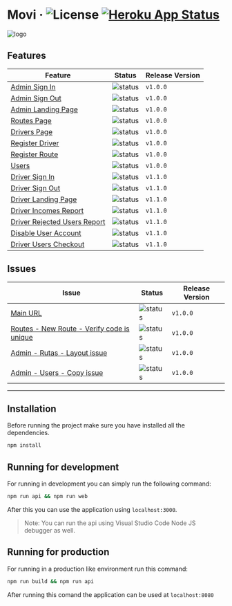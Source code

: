 # Movi &middot; ![License](https://img.shields.io/badge/license-MIT-blue.svg) [![Heroku App Status](http://heroku-shields.herokuapp.com/movi-ulacit)](https://movi-ulacit.herokuapp.com)

![logo](https://i.ibb.co/2kZ13Gz/movi-logo.png)

## Features

| Feature | Status | Release Version
| ----------| ------ | ------
[Admin Sign In](https://trello.com/c/fOXj6pm3/4-admin-sign-in)| ![status](https://img.shields.io/static/v1?label=status&message=Done&color=green) |`v1.0.0`
[Admin Sign Out](https://trello.com/c/ggEzfow3/22-admin-sign-out)| ![status](https://img.shields.io/static/v1?label=status&message=Done&color=green) |`v1.0.0`
[Admin Landing Page](https://trello.com/c/VO4kWHII/6-admin-landing-page)| ![status](https://img.shields.io/static/v1?label=status&message=Done&color=green) |`v1.0.0`
[Routes Page](https://trello.com/c/00RSnXEQ/10-routes-page)| ![status](https://img.shields.io/static/v1?label=status&message=Done&color=green) |`v1.0.0`
[Drivers Page](https://trello.com/c/NJ2E0Zda/5-drivers-page)| ![status](https://img.shields.io/static/v1?label=status&message=Done&color=green) |`v1.0.0`
[Register Driver](https://trello.com/c/mEDFoMP7/7-register-driver)| ![status](https://img.shields.io/static/v1?label=status&message=Done&color=green) |`v1.0.0`
[Register Route](https://trello.com/c/nYF7M686/11-register-route)| ![status](https://img.shields.io/static/v1?label=status&message=Done&color=green) |`v1.0.0`
[Users](https://trello.com/c/6ObVFAcA/8-users)| ![status](https://img.shields.io/static/v1?label=status&message=Done&color=green) |`v1.0.0`
[Driver Sign In](https://trello.com/c/NnZudqWJ/3-driver-sign-in)| ![status](https://img.shields.io/static/v1?label=status&message=Done&color=green) |`v1.1.0`
[Driver Sign Out](https://trello.com/c/2Fr4mXd6/23-driver-sign-out)| ![status](https://img.shields.io/static/v1?label=status&message=Done&color=green) |`v1.1.0`
[Driver Landing Page](https://trello.com/c/abFQnNAh/14-driver-landing-page)| ![status](https://img.shields.io/static/v1?label=status&message=Done&color=green) |`v1.1.0`
[Driver Incomes Report](https://trello.com/c/6Zd16YVg/12-driver-incomes-report)| ![status](https://img.shields.io/static/v1?label=status&message=Done&color=green) |`v1.1.0`
[Driver Rejected Users Report](https://trello.com/c/VhKmoRR6/13-driver-rejected-users-report)| ![status](https://img.shields.io/static/v1?label=status&message=Done&color=green) |`v1.1.0`
[Disable User Account](https://trello.com/c/QEO66gKq/9-disable-user-account)| ![status](https://img.shields.io/static/v1?label=status&message=Done&color=green) |`v1.1.0`
[Driver Users Checkout](https://trello.com/c/mGVTQoKB/15-driver-users-checkout)| ![status](https://img.shields.io/static/v1?label=status&message=Done&color=green) |`v1.1.0`

## Issues
| Issue | Status | Release Version
| ----------| ------ | ------
[Main URL](https://trello.com/c/2bwCGviW/26-main-url)| ![status](https://img.shields.io/static/v1?label=status&message=Done&color=green) |`v1.0.0`
[Routes - New Route - Verify code is unique](https://trello.com/c/Rqech905/27-routes-new-route-verify-code-is-unique)| ![status](https://img.shields.io/static/v1?label=status&message=Done&color=green) |`v1.0.0`
[Admin - Rutas - Layout issue](https://trello.com/c/jeYuIzGh/28-admin-rutas-layout-issue)| ![status](https://img.shields.io/static/v1?label=status&message=Done&color=green) |`v1.0.0`
[Admin - Users - Copy issue](https://trello.com/c/aPHIYf3T/29-admin-users-copy-issue)| ![status](https://img.shields.io/static/v1?label=status&message=Done&color=green) |`v1.0.0`
---


## Installation
Before running the project make sure you have installed all the dependencies.
```bash
npm install
```

## Running for development
For running in development you can simply run the following command:
```bash
npm run api && npm run web
```
After this you can use the application using `localhost:3000`.
>Note: You can run the api using Visual Studio Code Node JS debugger as well.


## Running for production
For running in a production like environment run this command:
```bash
npm run build && npm run api
```
After running this comand the application can be used at `localhost:8080`
